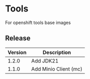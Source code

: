 # Tools

For openshift tools base images

## Release
| Version | Description |
| --- | --- |
| 1.2.0 | Add JDK21 |
| 1.1.0 | Add Minio Client (mc) |